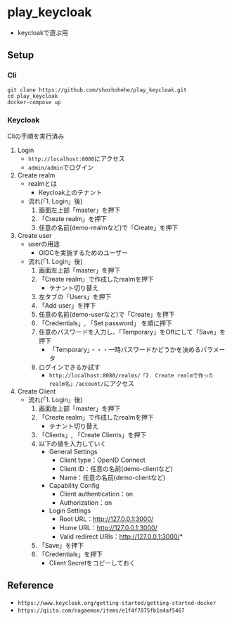 # play_keycloak
- keycloakで遊ぶ用

## Setup
### Cli
```
git clone https://github.com/shoshohehe/play_keycloak.git
cd play_keycloak
docker-compose up
```
### Keycloak
Cliの手順を実行済み

1. Login
    - `http://localhost:8080`にアクセス
    - `admin/admin`でログイン
2. Create realm
    - realmとは
        - Keycloak上のテナント
    - 流れ(「1. Login」後)
        1. 画面左上部「master」を押下
        2. 「Create realm」を押下
        3. 任意の名前(demo-realmなど)で「Create」を押下
3. Create user
    - userの用途
        - OIDCを実施するためのユーザー
    - 流れ(「1. Login」後)
        1. 画面左上部「master」を押下
        2. 「Create realm」で作成したrealmを押下
            - テナント切り替え
        3. 左タブの「Users」を押下
        4. 「Add user」を押下
        5. 任意の名前(demo-userなど)で「Create」を押下
        6. 「Credentials」, 「Set password」 を順に押下
        7. 任意のパスワードを入力し、「Temporary」をOffにして「Save」を押下
            - 「Temporary」・・・一時パスワードかどうかを決めるパラメータ
        8. ログインできるか試す
            - `http://localhost:8080/realms/「2. Create realmで作ったrealm名」/account/`にアクセス
4. Create Client
    - 流れ(「1. Login」後)
        1. 画面左上部「master」を押下
        2. 「Create realm」で作成したrealmを押下
            - テナント切り替え
        3. 「Clients」, 「Create Clients」を押下
        4. 以下の値を入力していく
            - General Settings
                - Client type：OpenID Connect
                - Client ID：任意の名前(demo-clientなど)
                - Name：任意の名前(demo-clientなど)
            - Capability Config
                - Client authentication：on
                - Authorization：on
            - Login Settings
                - Root URL：http://127.0.0.1:3000/
                - Home URL：http://127.0.0.1:3000/
                - Valid redirect URIs：http://127.0.0.1:3000/*
        5. 「Save」を押下
        6. 「Credentials」を押下
            - Client Secretをコピーしておく

## Reference
- `https://www.keycloak.org/getting-started/getting-started-docker`
- `https://qiita.com/nagaemon/items/e1f4f7875fb1e4af5467`
